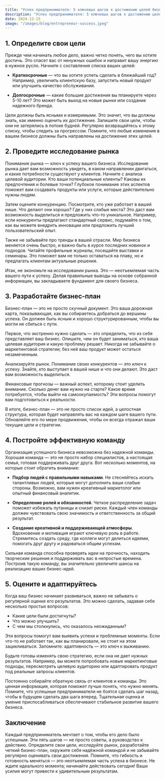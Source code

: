 ```yaml
---  
title: "Успех предпринимателя: 5 ключевых шагов к достижению целей бизнеса"  
description: "Успех предпринимателя: 5 ключевых шагов к достижению целей бизнеса"  
date: 2024-12-15
image: "/images/blog/entrepreneur-success.jpeg" 
---
```


## 1. Определите свои цели

Прежде чем начинать любое дело, важно четко понять, чего вы хотите достичь. Это спасет вас от ненужных ошибок и направит вашу энергию в нужное русло. Начните с составления списка ваших целей:

- **Краткосрочные** — что вы хотите успеть сделать в ближайший год? Например, увеличить клиентскую базу, запустить новый продукт или улучшить качество обслуживания.
  
- **Долгосрочные** — какие большие достижения вы планируете через 5-10 лет? Это может быть выход на новые рынки или создание надежного бренда.

Цели должны быть ясными и измеримыми. Это значит, что вы должны знать, как именно оценить их достижение. Запишите свои цели, чтобы они не затерялись в потоке будней. Регулярно возвращайтесь к этому списку, чтобы следить за прогрессом. Помните, что любые изменения в вашем бизнесе должны быть направлены на достижение этих целей.
## 2. Проведите исследование рынка

Понимание рынка — ключ к успеху вашего бизнеса. Исследование рынка дает вам возможность увидеть, в каком направлении двигаться, и какие потребности существуют у клиентов. Начните с анализа целевой аудитории. Кто ваши потенциальные клиенты? Каковы их предпочтения и болевые точки? Глубокое понимание этих аспектов поможет вам создавать продукты или услуги, которые действительно нужны людям.

Затем оцените конкуренцию. Посмотрите, кто уже работает в вашей нише. Что делают они хорошо? Где у них слабые места? Это даст вам возможность выделиться и предложить что-то уникальное. Например, если конкуренты предлагают стандартный сервис, подумайте о том, как вы можете внедрить инновации или предложить лучший пользовательский опыт.

Также не забывайте про тренды в вашей отрасли. Мир бизнеса меняется очень быстро, и важно быть в курсе последних новинок и подходов. Читайте профильные журналы, посещайте выставки и семинары. Это поможет вам не только оставаться на плаву, но и предлагать клиентам актуальные решения.

Итак, не экономьте на исследовании рынка. Это — неотъемлемая часть вашего пути к успеху. Делая правильные выводы на основе собранной информации, вы закладываете фундамент для своего бизнеса.
## 3. Разработайте бизнес-план

Бизнес-план — это не просто скучный документ. Это ваша дорожная карта, показывающая, как вы собираетесь добраться до вершины успеха. Он должен быть ясным и хорошо структурированным, чтобы вы могли не сбиться с пути.

Первое, что экстренно нужно сделать — это определить, что из себя представляет ваш бизнес. Опишите, чем он будет заниматься, кто ваша целевая аудитория и какую проблему решает. Никогда не забывайте о маркетинговой стратегии; без неё ваш продукт может остаться незамеченным.

Анализируйте рынок. Понимание своих конкурентов — это ключ к успеху. Знайте, кто выступает в вашей нише и что они делают. Это даст вам возможность выделиться.

Финансовые прогнозы — важный аспект, которому стоит уделить внимание. Сколько денег вам нужно на старте? Какое время потребуется, чтобы выйти на самоокупаемость? Эти вопросы помогут вам подготовиться к реальности.

В итоге, бизнес-план — это не просто список идей, а целостная структура, которая будет направлять вас на каждом шаге вашего пути. Обновляйте его по мере продвижения, чтобы он всегда отражал ваши текущие цели и стратегии.
## 4. Постройте эффективную команду

Организация успешного бизнеса невозможна без надежной команды. Хорошая команда — это не просто набор специалистов, а настоящая семья, готовая поддерживать друг друга. Вот несколько моментов, на которые стоит обратить внимание:

- **Подбор людей с правильными навыками**. Не стесняйтесь искать талантливых людей, которые могут дополнить ваши слабые стороны. Возможно, вам нужен креативный маркетолог или опытный финансовый аналитик.

- **Определение ролей и обязанностей**. Четкое распределение задач поможет избежать путаницы и снизит риски. Каждый член команды должен чувствовать свою значимость и ответственность за общий результат.

- **Создание креативной и поддерживающей атмосферы**. Вдохновение и мотивация играют ключевую роль в работе. Стремитесь создать среду, где коллеги могут делиться идеями, помогать друг другу и радоваться общим успехам.

Сильная команда способна проверять идеи на прочность, находить творческие решения и поддерживать вас в непростые времена. Построив такую команду, вы значительно увеличите шансы на реализацию ваших бизнес-идей.
## 5. Оцените и адаптируйтесь

Когда ваш бизнес начинает развиваться, важно не забывать о регулярной оценке его результатов. Это можно сделать, задавая себе несколько простых вопросов:

- Какие цели были достигнуты?
- Что можно улучшить?
- С чем мы столкнулись, что оказалось неожиданным?

Эти вопросы помогут вам выявить успехи и проблемные моменты. Если что-то не работает так, как вы планировали, не стоит на этом зацикливаться. Запомните: адаптивность — это ключ к выживанию. 

Будьте готовы изменять свою стратегию, если она не дает нужных результатов. Например, вы можете попробовать новые маркетинговые подходы, пересмотреть целевую аудиторию или адаптировать продукт под реальные запросы клиентов.

Постоянно собирайте обратную связь от клиентов и команды. Это ценная информация, которая поможет лучше понять, что нужно менять. Помните, что успешные предприниматели не боятся сделать шаг назад, чтобы в будущем сделать два шага вперед. Тщательная оценка и умение приспосабливаться обеспечивают стабильное развитие вашего бизнеса.
## Заключение

Каждый предприниматель мечтает о том, чтобы его дело было успешным. Эти пять шагов — не просто советы, а руководство к действию. Определите свои цели, исследуйте рынок, разработайте четкий бизнес-план, окружите себя надёжной командой и не забывайте регулярно оценивать свои достижения. Помните, что гибкость и готовность меняться — это неотъемлемая часть успеха в бизнесе. Не ждите идеального момента; начинайте действовать сегодня! Ваши усилия могут привести к удивительным результатам.
